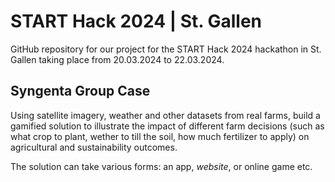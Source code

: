 # START Hack 2024 | St. Gallen

GitHub repository for our project for the START Hack 2024 hackathon in St. Gallen taking place from 20.03.2024 to 22.03.2024.

## Syngenta Group Case

Using satellite imagery, weather and other datasets from real farms, build a gamified solution to illustrate the impact of different farm decisions (such as what crop to plant, wether to till the soil, how much fertilizer to apply) on agricultural and sustainability outcomes.

The solution can take various forms: an app, *website*, or online game etc.

